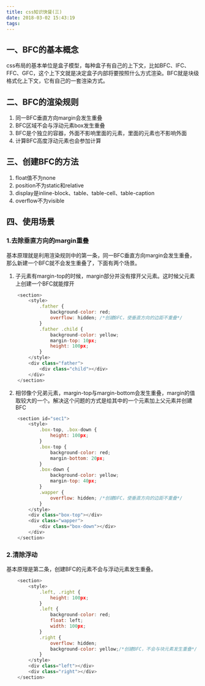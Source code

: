```yaml
---
title: css知识快餐(三)
date: 2018-03-02 15:43:19
tags:
---
```


## 一、BFC的基本概念
css布局的基本单位是盒子模型，每种盒子有自己的上下文，比如BFC、IFC、FFC、GFC，这个上下文就是决定盒子内部将要按照什么方式渲染。BFC就是块级格式化上下文，它有自己的一套渲染方式。

## 二、BFC的渲染规则
1. 同一BFC垂直方向margin会发生重叠
2. BFC区域不会与浮动元素box发生重叠
3. BFC是个独立的容器，外面不影响里面的元素，里面的元素也不影响外面
4. 计算BFC高度浮动元素也会参加计算

## 三、创建BFC的方法
1. float值不为none
2. position不为static和relative
3. display是inline-block、table、table-cell、table-caption
4. overflow不为visible
<!-- MORE -->

## 四、使用场景
### 1.去除垂直方向的margin重叠
基本原理就是利用渲染规则中的第一条，同一BFC垂直方向margin会发生重叠，那么新建一个BFC就不会发生重叠了，下面有两个场景。
1. 子元素有margin-top的时候，margin部分并没有撑开父元素。这时候父元素上创建一个BFC就能撑开
```javascript
    <section>
        <style>
            .father {
                background-color: red;
                overflow: hidden; /*创建BFC，使垂直方向的边距不重叠*/
            }
            .father .child {
                background-color: yellow;
                margin-top: 10px;
                height: 100px;
            }
        </style>
        <div class="father">
            <div class="child"></div>
        </div>
    </section>
```
2. 相邻像个兄弟元素，margin-top与margin-bottom会发生重叠，margin的值取较大的一个。解决这个问题的方式是给其中的一个元素加上父元素并创建BFC
```javascript
    <section id="sec1">
        <style>
            .box-top, .box-down {
                height: 100px;
            }
            .box-top {
                background-color: red;
                margin-bottom: 20px;
            }
            .box-down {
                background-color: yellow;
                margin-top: 40px;
            }
            .wapper {
                overflow: hidden; /*创建BFC，使垂直方向的边距不重叠*/
            }
        </style>
        <div class="box-top"></div>
        <div class="wapper">
            <div class="box-down"></div>
        </div>
    </section>
```

### 2.清除浮动
基本原理是第二条，创建BFC的元素不会与浮动元素发生重叠。
```javascript
    <section>
        <style>
            .left, .right {
                height: 100px;
            }
            .left {
                background-color: red;
                float: left;
                width: 100px;
            }
            .right {
                overflow: hidden;
                background-color: yellow;/*创建BFC，不会与块元素发生重叠*/
            }
        </style>
        <div class="left"></div>
        <div class="right"></div>  
    </section>
```